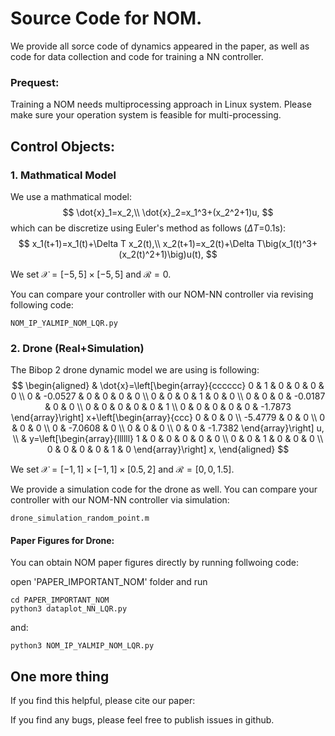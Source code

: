 # Source Code for NOM.

We provide all sorce code of dynamics appeared in the paper, as well as code for data collection and code for training a NN controller. 

### Prequest:
Training a NOM needs multiprocessing approach in Linux system. Please make sure your operation system is feasible for multi-processing.



## Control Objects:


### 1. Mathmatical Model
We use a mathmatical model:
$$
\dot{x}_1=x_2,\\
\dot{x}_2=x_1^3+(x_2^2+1)u,
$$
which can be discretize using Euler's method as follows ($\Delta T$=0.1s):
$$
x_1(t+1)=x_1(t)+\Delta T x_2(t),\\
x_2(t+1)=x_2(t)+\Delta T\big(x_1(t)^3+ (x_2(t)^2+1)\big)u(t),
$$

We set $\mathcal{X}=[-5,5]\times[-5,5]$ and $\mathcal{R}=0$. 

You can compare your controller with our NOM-NN controller via revising following code:

    NOM_IP_YALMIP_NOM_LQR.py


### 2. Drone (Real+Simulation)
The Bibop 2 drone dynamic model we are using is following:
$$
\begin{aligned}
& \dot{x}=\left[\begin{array}{cccccc}
0 & 1 & 0 & 0 & 0 & 0 \\
0 & -0.0527 & 0 & 0 & 0 & 0 \\
0 & 0 & 0 & 1 & 0 & 0 \\
0 & 0 & 0 & -0.0187 & 0 & 0 \\
0 & 0 & 0 & 0 & 0 & 1 \\
0 & 0 & 0 & 0 & 0 & -1.7873
\end{array}\right] x+\left[\begin{array}{ccc}
0 & 0 & 0 \\
-5.4779 & 0 & 0 \\
0 & 0 & 0 \\
0 & -7.0608 & 0 \\
0 & 0 & 0 \\
0 & 0 & -1.7382
\end{array}\right] u, \\
& y=\left[\begin{array}{llllll}
1 & 0 & 0 & 0 & 0 & 0 \\
0 & 0 & 1 & 0 & 0 & 0 \\
0 & 0 & 0 & 0 & 1 & 0
\end{array}\right] x,
\end{aligned}
$$

We set $\mathcal{X}=[-1,1]\times[-1,1]\times[0.5,2]$ and $\mathcal{R}=[0,0,1.5]$.

We provide a simulation code for the drone as well. You can compare your controller with our NOM-NN controller via simulation:

    drone_simulation_random_point.m

#### Paper Figures for Drone:

You can obtain NOM paper figures directly by running follwoing code:

open 'PAPER_IMPORTANT_NOM' folder and run 

    cd PAPER_IMPORTANT_NOM
    python3 dataplot_NN_LQR.py

and:

    python3 NOM_IP_YALMIP_NOM_LQR.py

## One more thing
If you find this helpful, please cite our paper:

If you find any bugs, please feel free to publish issues in github.